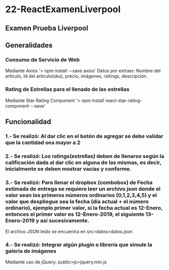 # 22-ReactExamenLiverpool
## Examen Prueba Liverpool

## Generalidades
### Consumo de Servicio de Web
Mediante Axios
'> npm install --save axios'
Datos por extraer: Nombre del artículo, Id del artículo(sku), precio, imágenes, raitings, descripción.

### Rating de Estrellas para el llenado de las estrellas
Mediante Star Rating Component
'> npm install react-star-rating-component --save'

## Funcionalidad

### 1.- Se realizó: Al dar clic en el botón de agregar se debe validar que la cantidad sea mayor a 2

### 2.- Se realizó: Los ratings(estrellas) deben de llenarse según la calificación dada al dar clic en alguna de las mismas, es decir, inicialmente se deben mostrar vacías y conforme.

### 3.- Se realizó: Para llenar el dropbox (combobox) de Fecha estimada de entrega se requiere leer un archivo json donde el valor sean los primeros números ordinarios (0,1,2,3,4,5) y el valor que despliegue sea la fecha (día actual + el número ordinario), ejemplo primer valor, si la fecha actual  es 12-Enero, entonces el primer valor es 12-Enero-2019, el siguiente 13-Enero-2019 y así sucesivamente.
El archivo JSON leído se encuentra en src>datos>datos.json

### 4.- Se realizó: Integrar algún plugin o librería que simule la galería de imágenes
Mediante uso de jQuery: public>js>jquery.min.js